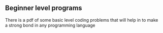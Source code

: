 ## Beginner level programs
There is a pdf of some basic level coding problems that will help in to make a strong bond in any programming language
